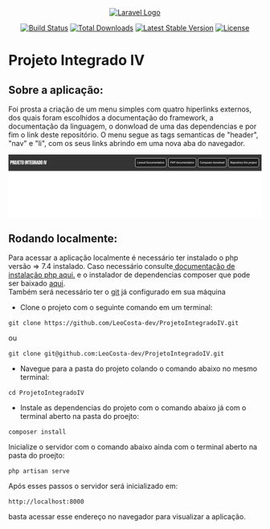 <p align="center"><a href="https://laravel.com" target="_blank"><img src="https://raw.githubusercontent.com/laravel/art/master/logo-lockup/5%20SVG/2%20CMYK/1%20Full%20Color/laravel-logolockup-cmyk-red.svg" width="400" alt="Laravel Logo"></a></p>

<p align="center">
<a href="https://github.com/laravel/framework/actions"><img src="https://github.com/laravel/framework/workflows/tests/badge.svg" alt="Build Status"></a>
<a href="https://packagist.org/packages/laravel/framework"><img src="https://img.shields.io/packagist/dt/laravel/framework" alt="Total Downloads"></a>
<a href="https://packagist.org/packages/laravel/framework"><img src="https://img.shields.io/packagist/v/laravel/framework" alt="Latest Stable Version"></a>
<a href="https://packagist.org/packages/laravel/framework"><img src="https://img.shields.io/packagist/l/laravel/framework" alt="License"></a>
</p>

# Projeto Integrado IV

## Sobre a aplicação:

Foi prosta a criação de um menu simples com quatro hiperlinks externos, dos quais foram escolhidos a documentação do framework, a documentação da linguagem, o donwload de uma das dependencias e por fim o link deste repositório. O menu segue as tags semanticas de "header", "nav" e "li", com os seus links abrindo em uma nova aba do navegador.

<img align="center" src="./public/image.png" />

## Rodando localmente:

Para acessar a aplicação localmente é necessário ter instalado o php versão => 7.4 instalado. Caso necessário consulte<a href="https://www.php.net/manual/pt_BR/install.php"> documentação de instalação php aqui.</a> e o instalador de dependencias composer que pode ser baixado <a href="https://getcomposer.org/download/">aqui</a>.
<br>
Também será necessário ter o <a href="https://git-scm.com/downloads">git</a> já configurado em sua máquina
<br>

* Clone o projeto com o seguinte comando em um terminal:

```
git clone https://github.com/LeoCosta-dev/ProjetoIntegradoIV.git
```
ou
```
git clone git@github.com:LeoCosta-dev/ProjetoIntegradoIV.git
```

* Navegue para a pasta do projeto colando o comando abaixo no mesmo terminal:

```
cd ProjetoIntegradoIV
```

* Instale as dependencias do projeto com o comando abaixo já com o terminal aberto na pasta do proejto:
```
composer install
```

Inicialize o servidor com o comando abaixo ainda com o terminal aberto na pasta do proejto:

```
php artisan serve
```

Após esses passos o servidor será inicializado em:

```
http://localhost:8000
```

basta acessar esse endereço no navegador para visualizar a aplicação.
